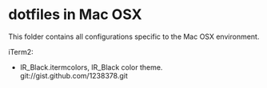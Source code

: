 # dotfiles in Mac OSX

This folder contains all configurations specific to the Mac OSX environment.

iTerm2:
 + IR_Black.itermcolors, IR_Black color theme. git://gist.github.com/1238378.git
